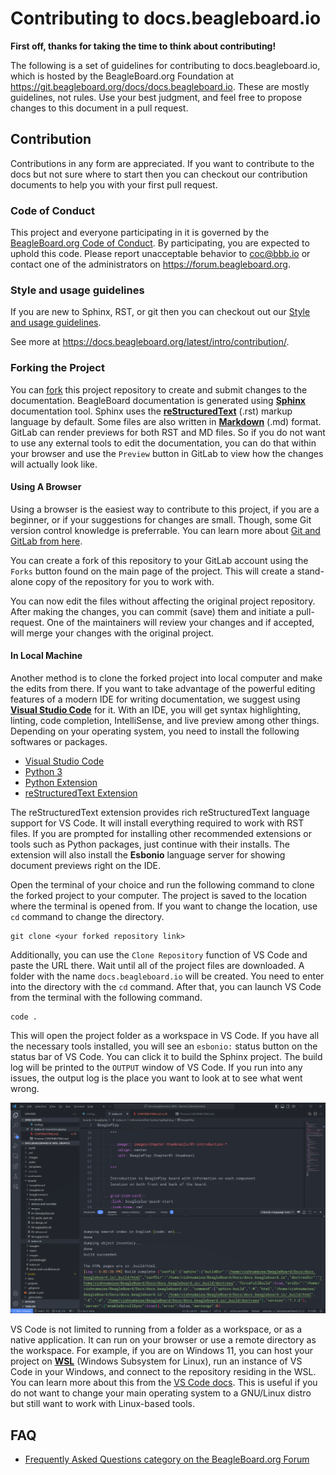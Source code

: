 # Contributing to docs.beagleboard.io

**First off, thanks for taking the time to think about contributing!**

The following is a set of guidelines for contributing to docs.beagleboard.io, which is hosted by
the BeagleBoard.org Foundation at https://git.beagleboard.org/docs/docs.beagleboard.io. These are
mostly guidelines, not rules. Use your best judgment, and feel free to propose changes to this
document in a pull request.

## Contribution

Contributions in any form are appreciated. If you want to contribute to the docs but not sure 
where to start then you can checkout our contribution documents to help you with your first pull request.

### Code of Conduct

This project and everyone participating in it is governed by the [BeagleBoard.org Code of Conduct](https://docs.beagleboard.org/latest/intro/contribution/index.html#code-of-conduct). By participating, you are expected to uphold this code. Please report unacceptable behavior to [coc@bbb.io](mailto:coc@bbb.io) or contact one of the administrators on https://forum.beagleboard.org.

### Style and usage guidelines

If you are new to Sphinx, RST, or git then you can checkout out our [Style and usage guidelines](https://docs.beagleboard.org/latest/intro/contribution/index.html#style-and-usage-guidelines).

See more at https://docs.beagleboard.org/latest/intro/contribution/.

### Forking the Project

You can [fork](https://docs.gitlab.com/ee/user/project/repository/forking_workflow.html) this project repository to create and submit changes to the documentation. BeagleBoard documentation is generated using [**Sphinx** ](https://www.sphinx-doc.org/en/master/) documentation tool. Sphinx uses the [**reStructuredText**](https://docutils.sourceforge.io/rst.html) (.rst) markup language by default. Some files are also written in [**Markdown**](https://docs.gitlab.com/ee/user/markdown.html) (.md) format. GitLab can render previews for both RST and MD files. So if you do not want to use any external tools to edit the documentation, you can do that within your browser and use the `Preview` button in GitLab to view how the changes will actually look like. 

#### Using A Browser

Using a browser is the easiest way to contribute to this project, if you are a beginner, or if your suggestions for changes are small. Though, some Git version control knowledge is preferrable. You can learn more about [Git and GitLab from here](https://docs.gitlab.com/ee/topics/git/).

You can create a fork of this repository to your GitLab account using the `Forks` button found on the main page of the project. This will create a stand-alone copy of the repository for you to work with. 

You can now edit the files without affecting the original project repository. After making the changes, you can commit (save) them and initiate a pull-request. One of the maintainers will review your changes and if accepted, will merge your changes with the original project.

#### In Local Machine

Another method is to clone the forked project into local computer and make the edits from there. If you want to take advantage of the powerful editing features of a modern IDE for writing documentation, we suggest using [**Visual Studio Code**](https://code.visualstudio.com/) for it. With an IDE, you will get syntax highlighting, linting, code completion, IntelliSense, and live preview among other things. Depending on your operating system, you need to install the following softwares or packages.

- [Visual Studio Code](https://code.visualstudio.com/)
- [Python 3](https://www.python.org/downloads/)
- [Python Extension](https://marketplace.visualstudio.com/items?itemName=ms-python.python)
- [reStructuredText Extension](https://marketplace.visualstudio.com/items?itemName=lextudio.restructuredtext)

The reStructuredText extension provides rich reStructuredText language support for VS Code. It will install everything required to work with RST files. If you are prompted for installing other recommended extensions or tools such as Python packages, just continue with their installs. The extension will also install the **Esbonio** language server for showing document previews right on the IDE.

Open the terminal of your choice and run the following command to clone the forked project to your computer. The project is saved to the location where the terminal is opened from. If you want to change the location, use `cd` command to change the directory.

```
git clone <your forked repository link>
```

Additionally, you can use the `Clone Repository` function of VS Code and paste the URL there. Wait until all of the project files are downloaded. A folder with the name `docs.beagleboard.io` will be created. You need to enter into the directory with the `cd` command. After that, you can launch VS Code from the terminal with the following command.

```
code .
```

This will open the project folder as a workspace in VS Code. If you have all the necessary tools installed, you will see an `esbonio:` status button on the status bar of VS Code. You can click it to build the Sphinx project. The build log will be printed to the `OUTPUT` window of VS Code. If you run into any issues, the output log is the place you want to look at to see what went wrong.

![Successful build of BeagleBoard docs in VS Code](/_images/BeagleBoard-Docs-on-VS-Code-Sphinx-Build-Successful.png "Successful build of BeagleBoard docs in VS Code")

VS Code is not limited to running from a folder as a workspace, or as a native application. It can run on your browser or use a remote directory as the workspace. For example, if you are on Windows 11, you can host your project on [**WSL**](https://learn.microsoft.com/en-us/windows/wsl/about) (Windows Subsystem for Linux), run an instance of VS Code in your Windows, and connect to the repository residing in the WSL. You can learn more about this from the [VS Code docs](https://code.visualstudio.com/docs/remote/wsl). This is useful if you do not want to change your main operating system to a GNU/Linux distro but still want to work with Linux-based tools.

## FAQ

* [Frequently Asked Questions category on the BeagleBoard.org Forum](https://forum.beagleboard.org/c/faq/19)
